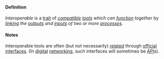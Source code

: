 #### Definition

*Interoperable* is a [trait](https://github.com/gcassel/Modular-Organization-Terminology/blob/master/terms/trait.md) of *[compatible](https://github.com/gcassel/Modular-Organization-Terminology/blob/master/terms/compatible.md) [tools](https://github.com/gcassel/Modular-Organization-Terminology/blob/master/terms/tool.md) which can [function](https://github.com/gcassel/Modular-Organization-Terminology/blob/master/terms/function.md) together* by *[linking](https://github.com/gcassel/Modular-Organization-Terminology/blob/master/terms/link.md) the [outputs](https://github.com/gcassel/Modular-Organization-Terminology/blob/master/terms/output.md) and [inputs](https://github.com/gcassel/Modular-Organization-Terminology/blob/master/terms/input.md) of two or more [processes](https://github.com/gcassel/Modular-Organization-Terminology/blob/master/terms/process.md)*.

#### Notes

Interoperable tools are often (but not necessarily) [related](https://github.com/gcassel/Modular-Organization-Terminology/blob/master/terms/relate.md) through [official](https://github.com/gcassel/Modular-Organization-Terminology/blob/master/terms/official.md) [interfaces](https://github.com/gcassel/Modular-Organization-Terminology/blob/master/terms/interface.md).   (In [digital](https://github.com/gcassel/Modular-Organization-Terminology/blob/master/terms/digital.md) [networking](https://github.com/gcassel/Modular-Organization-Terminology/blob/master/terms/network.md), such interfaces will sometimes be [API](https://github.com/gcassel/Modular-Organization-Terminology/blob/master/terms/API.md)s).
